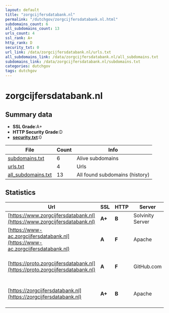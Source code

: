 ```yaml
---
layout: default
title: "zorgcijfersdatabank.nl"
permalink: "/dutchgov/zorgcijfersdatabank.nl.html"
subdomains_count: 6
all_subdomains_count: 13
urls_count: 4
ssl_rank: A+
http_rank: D
security_txt: 0
url_link: /data/zorgcijfersdatabank.nl/urls.txt
all_subdomains_link: /data/zorgcijfersdatabank.nl/all_subdomains.txt
subdomains_link: /data/zorgcijfersdatabank.nl/subdomains.txt
categories: dutchgov
tags: dutchgov
---
```



# zorgcijfersdatabank.nl
## Summary data


 - **SSL Grade**:A+
 - **HTTP Security Grade**:D
 - **[security.txt](https://www.digitaleoverheid.nl/nieuws/standaard-security-txt-nu-verplicht-voor-overheid/)**:0


| File       | Count | Info |
|------------|-------|------|
|[subdomains.txt](/DutchGovScope/data/zorgcijfersdatabank.nl/subdomains.txt)|6|Alive subdomains|
|[urls.txt](/DutchGovScope/data/zorgcijfersdatabank.nl/urls.txt)|4|Urls|
|[all_subdomains.txt](/DutchGovScope/data/zorgcijfersdatabank.nl/all_subdomains.txt)|13|All found subdomains (history)|


## Statistics


| Url | SSL | HTTP | Server | Cookie | HSTS | CORS | CTO | CSP | XFO | XXP | RP |FP| Tech |Title |
|--------|-------|-------|------|------|------|------|------|------|------|------|------|------|------|------|
|[https://www.zorgcijfersdatabank.nl](https://www.zorgcijfersdatabank.nl)| **A+**| **B**|Solvinity Server|:white_check_mark: |:white_check_mark: | | |:warning: | | :white_check_mark: | :white_check_mark: | |HSTS|Zorgcijfersdatab...|
|[https://www-ac.zorgcijfersdatabank.nl](https://www-ac.zorgcijfersdatabank.nl)| **A**| **F**|Apache| | | | | | | | :white_check_mark: | |Apache HTTP Server Basic|401 Unauthorized|
|[https://proto.zorgcijfersdatabank.nl](https://proto.zorgcijfersdatabank.nl)| **A**| **F**|GitHub.com| | | :warning:| | | | | :white_check_mark: | |Fastly GitHub Pages Varnish|Home|
|[https://zorgcijfersdatabank.nl](https://zorgcijfersdatabank.nl)| **A+**| **B**|Apache|:white_check_mark: |:white_check_mark: | | |:warning: | | :white_check_mark: | :white_check_mark: | |Apache HTTP Server HSTS|301 Moved Perman...|

